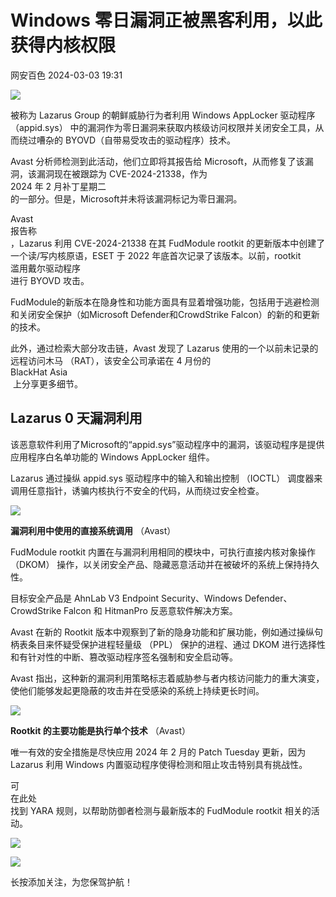 #  Windows 零日漏洞正被黑客利用，以此获得内核权限   
 网安百色   2024-03-03 19:31  
  
![](https://mmbiz.qpic.cn/mmbiz_gif/1QIbxKfhZo6TLA19pviaCFfbrwwfDkd81KlLEPjVUhNmpUTv82EJhu2QnczPmf7nU0UicVQhD3icJZp2vicGaWur0w/640?wx_fmt=gif "")  
  
  
被称为 Lazarus Group 的朝鲜威胁行为者利用 Windows AppLocker 驱动程序 （appid.sys） 中的漏洞作为零日漏洞来获取内核级访问权限并关闭安全工具，从而绕过嘈杂的 BYOVD（自带易受攻击的驱动程序）技术。  
  
Avast 分析师检测到此活动，他们立即将其报告给 Microsoft，从而修复了该漏洞，该漏洞现在被跟踪为 CVE-2024-21338，作为   
2024 年 2 月补丁星期二  
的一部分。但是，Microsoft并未将该漏洞标记为零日漏洞。  
  
Avast   
报告称  
，Lazarus 利用 CVE-2024-21338 在其 FudModule rootkit 的更新版本中创建了一个读/写内核原语，ESET 于 2022 年底首次记录了该版本。以前，rootkit   
滥用戴尔驱动程序  
进行 BYOVD 攻击。  
  
FudModule的新版本在隐身性和功能方面具有显着增强功能，包括用于逃避检测和关闭安全保护（如Microsoft Defender和CrowdStrike Falcon）的新的和更新的技术。  
  
此外，通过检索大部分攻击链，Avast 发现了 Lazarus 使用的一个以前未记录的远程访问木马 （RAT），该安全公司承诺在 4 月份的   
BlackHat Asia  
 上分享更多细节。  
## Lazarus 0 天漏洞利用  
  
该恶意软件利用了Microsoft的“appid.sys”驱动程序中的漏洞，该驱动程序是提供应用程序白名单功能的 Windows AppLocker 组件。  
  
Lazarus 通过操纵 appid.sys 驱动程序中的输入和输出控制 （IOCTL） 调度器来调用任意指针，诱骗内核执行不安全的代码，从而绕过安全检查。  
  
![](https://mmbiz.qpic.cn/sz_mmbiz_png/aBHpjnrGyljSE8yiak6JHIoRcXTQldm1X8iaYyD0u0wYbeHh5DVLD6xTPORa5ua1OwvDQVrwQe0m2zsnyEibXA7Lg/640?wx_fmt=png&from=appmsg "")  
  
**漏洞利用中使用的直接系统调用** （Avast）  
  
FudModule rootkit 内置在与漏洞利用相同的模块中，可执行直接内核对象操作 （DKOM） 操作，以关闭安全产品、隐藏恶意活动并在被破坏的系统上保持持久性。  
  
目标安全产品是 AhnLab V3 Endpoint Security、Windows Defender、CrowdStrike Falcon 和 HitmanPro 反恶意软件解决方案。  
  
Avast 在新的 Rootkit 版本中观察到了新的隐身功能和扩展功能，例如通过操纵句柄表条目来怀疑受保护进程轻量级 （PPL） 保护的进程、通过 DKOM 进行选择性和有针对性的中断、篡改驱动程序签名强制和安全启动等。  
  
Avast 指出，这种新的漏洞利用策略标志着威胁参与者内核访问能力的重大演变，使他们能够发起更隐蔽的攻击并在受感染的系统上持续更长时间。  
  
![](https://mmbiz.qpic.cn/sz_mmbiz_png/aBHpjnrGyljSE8yiak6JHIoRcXTQldm1Xic579tJr8AVMk8PVOUiaZywG7qafEeibcFYBJdKYiamC5ib5HqAl8o5BW2A/640?wx_fmt=png&from=appmsg "")  
  
**Rootkit 的主要功能是执行单个技术** （Avast）  
  
唯一有效的安全措施是尽快应用 2024 年 2 月的 Patch Tuesday 更新，因为 Lazarus 利用 Windows 内置驱动程序使得检测和阻止攻击特别具有挑战性。  
  
可  
在此处  
找到 YARA 规则，以帮助防御者检测与最新版本的 FudModule rootkit 相关的活动。  
  
  
  
  
![](https://mmbiz.qpic.cn/mmbiz_jpg/1QIbxKfhZo6M60aLu6MNdy20VjcnyaGECz7d9mYhdbclWg7wibJsickPUrnmNyFcvsjSYUqq5OPVPEXfW1SwkXCw/640?wx_fmt=jpeg "")  
  
![](https://mmbiz.qpic.cn/mmbiz_gif/1QIbxKfhZo57Spb4ibrib8VUZd2ibdF9wHbvr4RwYJ4H2z6571icFIdSZXIpNH2YfW16ETwHh3ict3gtpW3W2fJqDmw/640?wx_fmt=gif "")  
  
长按添加关注，为您保驾护航！  
  
  

